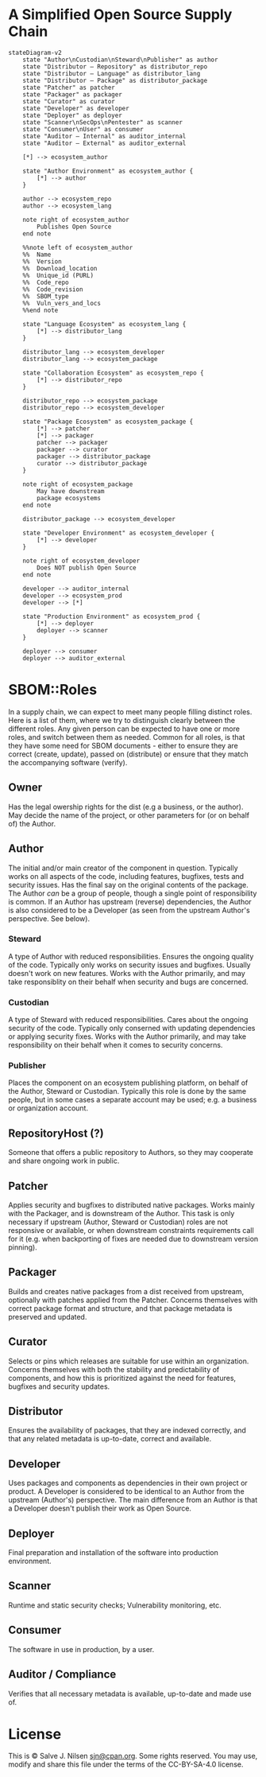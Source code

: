 # A Simplified Open Source Supply Chain

```mermaid
stateDiagram-v2
    state "Author\nCustodian\nSteward\nPublisher" as author
    state "Distributor — Repository" as distributor_repo 
    state "Distributor — Language" as distributor_lang 
    state "Distributor — Package" as distributor_package
    state "Patcher" as patcher
    state "Packager" as packager
    state "Curator" as curator
    state "Developer" as developer
    state "Deployer" as deployer
    state "Scanner\nSecOps\nPentester" as scanner
    state "Consumer\nUser" as consumer
    state "Auditor – Internal" as auditor_internal
    state "Auditor – External" as auditor_external

	[*] --> ecosystem_author

	state "Author Environment" as ecosystem_author {
    	[*] --> author
    }

    author --> ecosystem_repo
    author --> ecosystem_lang

	note right of ecosystem_author
		Publishes Open Source
	end note

	%%note left of ecosystem_author
	%%	Name
	%%	Version
	%%	Download_location
	%%	Unique_id (PURL)
	%%	Code_repo
	%%	Code_revision
	%%	SBOM_type
	%%	Vuln_vers_and_locs
	%%end note

    state "Language Ecosystem" as ecosystem_lang {
    	[*] --> distributor_lang
    }

	distributor_lang --> ecosystem_developer
	distributor_lang --> ecosystem_package

	state "Collaboration Ecosystem" as ecosystem_repo {
		[*] --> distributor_repo
	}

   	distributor_repo --> ecosystem_package
    distributor_repo --> ecosystem_developer

	state "Package Ecosystem" as ecosystem_package {
		[*] --> patcher
		[*] --> packager
    	patcher --> packager
    	packager --> curator
    	packager --> distributor_package
    	curator --> distributor_package
	}

	note right of ecosystem_package
		May have downstream
		package ecosystems
	end note

    distributor_package --> ecosystem_developer

	state "Developer Environment" as ecosystem_developer {
		[*] --> developer
	}

	note right of ecosystem_developer
		Does NOT publish Open Source
	end note

	developer --> auditor_internal
    developer --> ecosystem_prod
    developer --> [*]

	state "Production Environment" as ecosystem_prod {
		[*] --> deployer
    	deployer --> scanner
	}

    deployer --> consumer
    deployer --> auditor_external

```

# SBOM::Roles

In a supply chain, we can expect to meet many people filling distinct roles.
Here is a list of them, where we try to distinguish clearly between the different roles.
Any given person can be expected to have one or more roles, and switch between them as needed.
Common for all roles, is that they have some need for SBOM documents - either to ensure they are correct (create, update), passed on (distribute) or ensure that they match the accompanying software (verify).

## Owner

Has the legal owership rights for the dist (e.g a business, or the author). May decide the name of the project, or other parameters for (or on behalf of) the Author.

## Author

The initial and/or main creator of the component in question.
Typically works on all aspects of the code, including features, bugfixes, tests and security issues.
Has the final say on the original contents of the package.
The Author _can_ be a group of people, though a single point of responsibility is common.
If an Author has upstream (reverse) dependencies, the Author is also considered to be a Developer (as seen from the upstream Author's perspective.
See below).

### Steward
A type of Author with reduced responsibilities.
Ensures the ongoing quality of the code.
Typically only works on security issues and bugfixes.
Usually doesn't work on new features.
Works with the Author primarily, and may take responsiblity on their behalf when security and bugs are concerned.

### Custodian
A type of Steward with reduced responsibilities.
Cares about the ongoing security of the code.
Typically only conserned with updating dependencies or applying security fixes.
Works with the Author primarily, and may take responsibility on their behalf when it comes to security concerns.

### Publisher
Places the component on an ecosystem publishing platform, on behalf of the Author, Steward or Custodian.
Typically this role is done by the same people, but in some cases a separate account may be used; e.g. a business or organization account.

## RepositoryHost (?)
Someone that offers a public repository to Authors, so they may cooperate and share ongoing work in public.

## Patcher
Applies security and bugfixes to distributed native packages.
Works mainly with the Packager, and is downstream of the Author.
This task is only necessary if upstream (Author, Steward or Custodian) roles are not responsive or available, or when downstream constraints requirements call for it (e.g.
when backporting of fixes are needed due to downstream version pinning).

## Packager
Builds and creates native packages from a dist received from upstream, optionally with patches applied from the Patcher.
Concerns themselves with correct package format and structure, and that package metadata is preserved and updated.

## Curator
Selects or pins which releases are suitable for use within an organization.
Concerns themselves with both the stability and predictability of components, and how this is prioritized against the need for features, bugfixes and security updates.

## Distributor
Ensures the availability of packages, that they are indexed correctly, and that any related metadata is up-to-date, correct and available.

## Developer
Uses packages and components as dependencies in their own project or product.
A Developer is considered to be identical to an Author from the upstream (Author's) perspective.
The main difference from an Author is that a Developer doesn't publish their work as Open Source.

## Deployer
Final preparation and installation of the software into production environment.

## Scanner
Runtime and static security checks; Vulnerability monitoring, etc.

## Consumer
The software in use in production, by a user.

## Auditor / Compliance
Verifies that all necessary metadata is available, up-to-date and made use of.


# License

This is © Salve J.  Nilsen <sjn@cpan.org>.
Some rights reserved.
You may use, modify and share this file under the terms of the CC-BY-SA-4.0 license.
